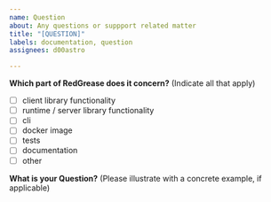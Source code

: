```yaml
---
name: Question
about: Any questions or suppport related matter
title: "[QUESTION]"
labels: documentation, question
assignees: d00astro

---
```


**Which part of RedGrease does it concern?**
(Indicate all that apply)
- [ ] client library functionality
- [ ] runtime / server library functionality
- [ ] cli
- [ ] docker image
- [ ] tests
- [ ] documentation
- [ ] other

**What is your Question?**
(Please illustrate with a concrete example, if applicable)
